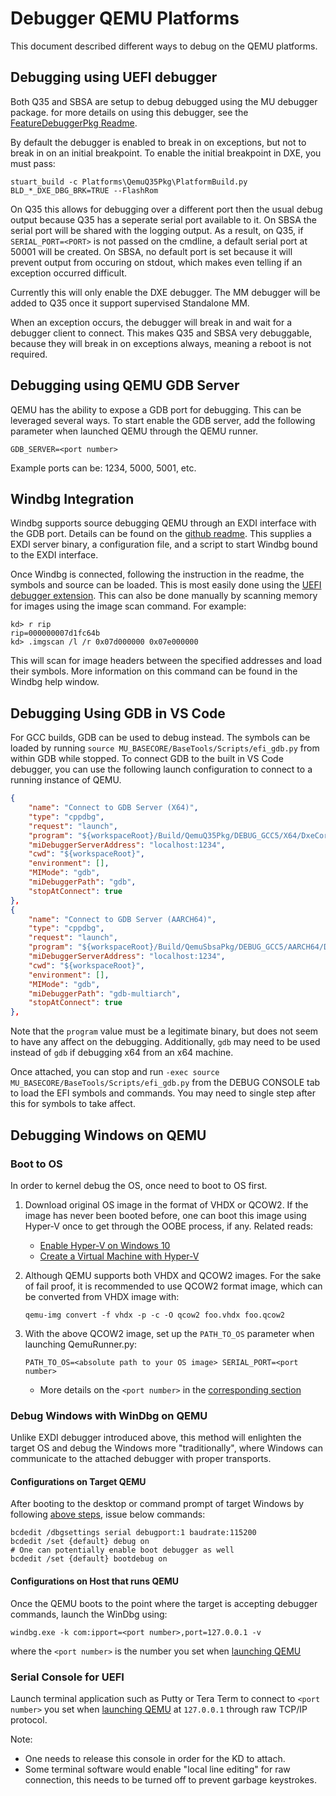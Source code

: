 
# Debugger QEMU Platforms

This document described different ways to debug on the QEMU platforms.

## Debugging using UEFI debugger

Both Q35 and SBSA are setup to debug debugged using the MU debugger package. for
more details on using this debugger, see the [FeatureDebuggerPkg Readme](https://github.com/microsoft/mu_feature_debugger/blob/main/DebuggerFeaturePkg/Readme.md).

By default the debugger is enabled to break in on exceptions, but not to break in
on an initial breakpoint. To enable the initial breakpoint in DXE, you must pass:
```
stuart_build -c Platforms\QemuQ35Pkg\PlatformBuild.py BLD_*_DXE_DBG_BRK=TRUE --FlashRom
```

On Q35 this allows for debugging over a different port then the usual debug output
because Q35 has a seperate serial port available to it. On SBSA the serial port
will be shared with the logging output. As a result, on Q35, if `SERIAL_PORT=<PORT>`
is not passed on the cmdline, a default serial port at 50001 will be created. On SBSA,
no default port is set because it will prevent output from occuring on stdout, which
makes even telling if an exception occurred difficult.

Currently this will only enable the DXE debugger. The MM debugger will be added to Q35
once it support supervised Standalone MM.

When an exception occurs, the debugger will break in and wait for a debugger client to
connect. This makes Q35 and SBSA very debuggable, because they will break in on
exceptions always, meaning a reboot is not required.

## Debugging using QEMU GDB Server

QEMU has the ability to expose a GDB port for debugging. This can be leveraged
several ways. To start enable the GDB server, add the following parameter when
launched QEMU through the QEMU runner.

    GDB_SERVER=<port number>

Example ports can be: 1234, 5000, 5001, etc.

## Windbg Integration

Windbg supports source debugging QEMU through an EXDI interface with the GDB
port. Details can be found on the [github readme](https://github.com/microsoft/WinDbg-Samples/blob/master/Exdi/exdigdbsrv/doc/ExdiGdbSrv_readme.md).
This supplies a EXDI server binary, a configuration file, and a script to
start Windbg bound to the EXDI interface.

Once Windbg is connected, following the instruction in the readme, the symbols
and source can be loaded. This is most easily done using the
[UEFI debugger extension](../../../UefiDbgExt/readme.md). This can also be done
manually by scanning memory for images using the image scan command. For example:

    kd> r rip
    rip=000000007d1fc64b
    kd> .imgscan /l /r 0x07d000000 0x07e000000

This will scan for image headers between the specified addresses and load their
symbols. More information on this command can be found in the Windbg help
window.

## Debugging Using GDB in VS Code

For GCC builds, GDB can be used to debug instead. The symbols can be loaded by
running `source MU_BASECORE/BaseTools/Scripts/efi_gdb.py` from within GDB while
stopped. To connect GDB to the built in VS Code debugger, you can use the following
launch configuration to connect to a running instance of QEMU.

```json
{
    "name": "Connect to GDB Server (X64)",
    "type": "cppdbg",
    "request": "launch",
    "program": "${workspaceRoot}/Build/QemuQ35Pkg/DEBUG_GCC5/X64/DxeCore.debug",
    "miDebuggerServerAddress": "localhost:1234",
    "cwd": "${workspaceRoot}",
    "environment": [],
    "MIMode": "gdb",
    "miDebuggerPath": "gdb",
    "stopAtConnect": true
},
{
    "name": "Connect to GDB Server (AARCH64)",
    "type": "cppdbg",
    "request": "launch",
    "program": "${workspaceRoot}/Build/QemuSbsaPkg/DEBUG_GCC5/AARCH64/DxeCore.debug",
    "miDebuggerServerAddress": "localhost:1234",
    "cwd": "${workspaceRoot}",
    "environment": [],
    "MIMode": "gdb",
    "miDebuggerPath": "gdb-multiarch",
    "stopAtConnect": true
},
```

Note that the `program` value must be a legitimate binary, but does not seem to
have any affect on the debugging. Additionally, `gdb` may need to be used instead
of `gdb` if debugging x64 from an x64 machine.

Once attached, you can stop and run `-exec source MU_BASECORE/BaseTools/Scripts/efi_gdb.py`
from the DEBUG CONSOLE tab to load the EFI symbols and commands. You may need to
single step after this for symbols to take affect.

## Debugging Windows on QEMU

### Boot to OS

In order to kernel debug the OS, once need to boot to OS first.

1. Download original OS image in the format of VHDX or QCOW2. If the image has never
been booted before, one can boot this image using Hyper-V once to get through the
OOBE process, if any. Related reads:

    - [Enable Hyper-V on Windows 10](https://docs.microsoft.com/en-us/virtualization/hyper-v-on-windows/quick-start/enable-hyper-v)
    - [Create a Virtual Machine with Hyper-V](https://docs.microsoft.com/en-us/virtualization/hyper-v-on-windows/quick-start/quick-create-virtual-machine#windows-10-fall-creators-update-windows-10-version-1709)

1. Although QEMU supports both VHDX and QCOW2 images. For the sake of fail proof,
it is recommended to use QCOW2 format image, which can be converted from VHDX
image with:

    `qemu-img convert -f vhdx -p -c -O qcow2 foo.vhdx foo.qcow2`

1. With the above QCOW2 image, set up the `PATH_TO_OS` parameter when launching
QemuRunner.py:

    `PATH_TO_OS=<absolute path to your OS image> SERIAL_PORT=<port number>`

    - More details on the `<port number>` in the [corresponding section](#configurations-on-host-that-runs-qemu)

### Debug Windows with WinDbg on QEMU

Unlike EXDI debugger introduced above, this method will enlighten the target OS
and debug the Windows more "traditionally", where Windows can communicate to the
attached debugger with proper transports.

#### Configurations on Target QEMU

After booting to the desktop or command prompt of target Windows by following
[above steps](#boot-to-os), issue below commands:

    bcdedit /dbgsettings serial debugport:1 baudrate:115200
    bcdedit /set {default} debug on
    # One can potentially enable boot debugger as well
    bcdedit /set {default} bootdebug on

#### Configurations on Host that runs QEMU

Once the QEMU boots to the point where the target is accepting debugger commands,
launch the WinDbg using:

`windbg.exe -k com:ipport=<port number>,port=127.0.0.1 -v`

where the `<port number>` is the number you set when [launching QEMU](#boot-to-os)

### Serial Console for UEFI

Launch terminal application such as Putty or Tera Term to connect to `<port number>`
you set when [launching QEMU](#boot-to-os) at `127.0.0.1` through raw TCP/IP
protocol.

Note:

- One needs to release this console in order for the KD to attach.
- Some terminal software would enable "local line editing" for raw connection,
this needs to be turned off to prevent garbage keystrokes.
